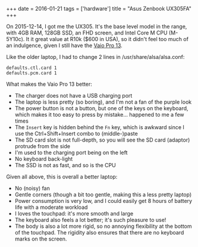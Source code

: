 +++
date = 2016-01-21
tags = ['hardware']
title = "Asus Zenbook UX305FA"
+++

On 2015-12-14, I got me the UX305. It\'s the base level model in the
range, with 4GB RAM, 128GB SSD, an FHD screen, and Intel Core M CPU
(M-5Y10c). It it great value at R10k (\$600 in USA), so it didn\'t feel
too much of an indulgence, given I still have the [Vaio Pro 13].

Like the older laptop, I had to change 2 lines in
/usr/share/alsa/alsa.conf:

    defaults.ctl.card 1
    defaults.pcm.card 1

What makes the Vaio Pro 13 better:

-   The charger does not have a USB charging port
-   The laptop is less pretty (so boring), and I\'m not a fan of the
    purple look
-   The power button is not a button, but one of the keys on the
    keyboard, which makes it too easy to press by mistake\... happened
    to me a few times
-   The `Insert` key is hidden behind the `Fn` key, which is awkward
    since I use the Ctrl+Shift+Insert combo to (middle-)paste
-   The SD card slot is not full-depth, so you will see the SD card
    (adaptor) protrude from the side
-   I\'m used to the charging port being on the left
-   No keyboard back-light
-   The SSD is not as fast, and so is the CPU

Given all above, this is overall a better laptop:

-   No (noisy) fan
-   Gentle corners (though a bit too gentle, making this a less pretty
    laptop)
-   Power consumption is very low, and I could easily get 8 hours of
    battery life with a moderate workload
-   I loves the touchpad: it\'s more smooth and large
-   The keyboard also feels a lot better; it\'s such pleasure to use!
-   The body is also a lot more rigid, so no annoying flexibility at the
    bottom of the touchpad. The rigidity also ensures that there are no
    keyboard marks on the screen.

  [Vaio Pro 13]: http://tshepang.net/sony-vaio-pro-13-svp13212sgbi
